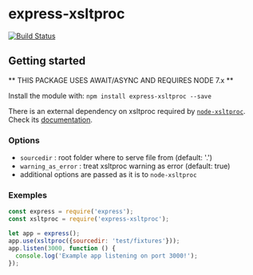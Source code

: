 
# express-xsltproc

[![Build Status](https://travis-ci.org/ticapix/express-xsltproc.svg?branch=master)](https://travis-ci.org/ticapix/express-xsltproc)

## Getting started

** THIS PACKAGE USES AWAIT/ASYNC AND REQUIRES NODE 7.x **

Install the module with: `npm install express-xsltproc --save`

There is an external dependency on xsltproc required by [`node-xsltproc`](https://github.com/ticapix/node-xsltproc). Check its [documentation](https://github.com/ticapix/node-xsltproc#getting-started).

### Options

- `sourcedir` : root folder where to serve file from (default: '.')
- `warning_as_error` : treat xsltproc warning as error (default: true)
- additional options are passed as it is to `node-xsltproc`


### Exemples

```javascript
const express = require('express');
const xsltproc = require('express-xsltproc');

let app = express();
app.use(xsltproc({sourcedir: 'test/fixtures'}));
app.listen(3000, function () {
  console.log('Example app listening on port 3000!');
});
```
